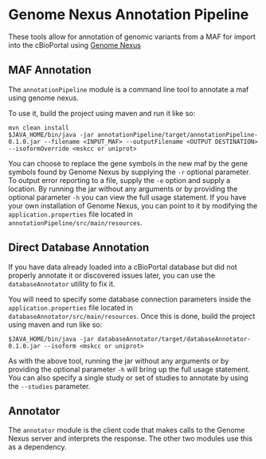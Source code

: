 Genome Nexus Annotation Pipeline
=========
These tools allow for annotation of genomic variants from a MAF for import into the cBioPortal using [Genome Nexus](http://genomenexus.org)

MAF Annotation
-----------
The `annotationPipeline` module is a command line tool to annotate a maf using genome nexus. 

To use it, build the project using maven and run it like so:
    
    mvn clean install
    $JAVA_HOME/bin/java -jar annotationPipeline/target/annotationPipeline-0.1.0.jar --filename <INPUT_MAF> --outputFilename <OUTPUT DESTINATION> --isoformOverride <mskcc or uniprot>
    
You can choose to replace the gene symbols in the new maf by the gene symbols found by Genome Nexus by supplying the `-r` optional parameter. To output error reporting to a file, supply the `-e` option and supply a location. By running the jar without any arguments or by providing the optional parameter `-h` you can view the full usage statement. If you have your own installation of Genome Nexus, you can point to it by modifying the `application.properties` file located in `annotationPipeline/src/main/resources`.

Direct Database Annotation
-----------
If you have data already loaded into a cBioPortal database but did not properly annotate it or discovered issues later, you can use the `databaseAnnotator` utility to fix it.

You will need to specify some database connection parameters inside the `application.properties` file located in `databaseAnnotator/src/main/resources`. Once this is done, build the project using maven and run like so:

    $JAVA_HOME/bin/java -jar databaseAnnotator/target/databaseAnnotator-0.1.0.jar --isoform <mskcc or uniprot>

As with the above tool, running the jar without any arguments or by providing the optional parameter `-h` will bring up the full usage statement. You can also specify a single study or set of studies to annotate by using the `--studies` parameter.

Annotator
-----------
The `annotator` module is the client code that makes calls to the Genome Nexus server and interprets the response. The other two modules use this as a dependency.
